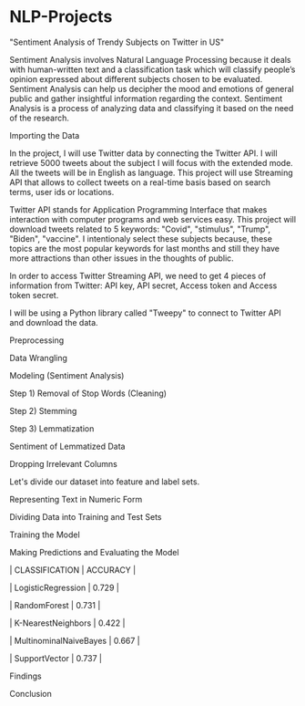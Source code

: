# NLP-Projects

"Sentiment Analysis of Trendy Subjects on Twitter in US"

Sentiment Analysis involves Natural Language Processing because it deals with human-written text and a classification task which will classify people’s opinion expressed about different subjects chosen to be evaluated. Sentiment Analysis can help us decipher the mood and emotions of general public and gather insightful information regarding the context. Sentiment Analysis is a process of analyzing data and classifying it based on the need of the research.

Importing the Data

In the project, I will use Twitter data by connecting the Twitter API. I will retrieve 5000 tweets about the subject I will focus with the extended mode. All the tweets will be in English as language. This project will use Streaming API that allows to collect tweets on a real-time basis based on search terms, user ids or locations.

Twitter API stands for Application Programming Interface that makes interaction with computer programs and web services easy. This project will download tweets related to 5 keywords: "Covid", "stimulus", "Trump", "Biden", "vaccine". I intentionaly select these subjects because, these topics are the most popular keywords for last months and still they have more attractions than other issues in the thoughts of public.

In order to access Twitter Streaming API, we need to get 4 pieces of information from Twitter: API key, API secret, Access token and Access token secret.

I will be using a Python library called "Tweepy" to connect to Twitter API and download the data.

Preprocessing

Data Wrangling

Modeling (Sentiment Analysis)

Step 1) Removal of Stop Words (Cleaning)

Step 2) Stemming

Step 3) Lemmatization

Sentiment of Lemmatized Data

Dropping Irrelevant Columns

Let's divide our dataset into feature and label sets.

Representing Text in Numeric Form

Dividing Data into Training and Test Sets

Training the Model

Making Predictions and Evaluating the Model

|     CLASSIFICATION     | ACCURACY |


| LogisticRegression     | 0.729    |


| RandomForest           | 0.731    |


| K-NearestNeighbors     | 0.422    |


| MultinominalNaiveBayes | 0.667    |


| SupportVector          | 0.737    |


Findings

Conclusion


